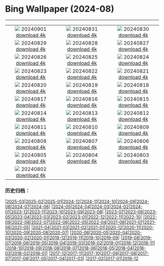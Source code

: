 # Bing Wallpaper (2024-08)
**************
| | | |
| :----: | :----: | :----: |
| ![](https://www.bing.com/th?id=OHR.DjanetAlgeria_FR-CA6148111657_1920x1080.jpg) 20240901 [download 4k](https://www.bing.com/th?id=OHR.DjanetAlgeria_FR-CA6148111657_UHD.jpg) | ![](https://www.bing.com/th?id=OHR.WhaleSharkDay_FR-CA4814145075_1920x1080.jpg) 20240831 [download 4k](https://www.bing.com/th?id=OHR.WhaleSharkDay_FR-CA4814145075_UHD.jpg) | ![](https://www.bing.com/th?id=OHR.CastellfollitSpain_FR-CA4493934035_1920x1080.jpg) 20240830 [download 4k](https://www.bing.com/th?id=OHR.CastellfollitSpain_FR-CA4493934035_UHD.jpg) |
| ![](https://www.bing.com/th?id=OHR.ParalympicsParis_FR-CA9935510604_1920x1080.jpg) 20240829 [download 4k](https://www.bing.com/th?id=OHR.ParalympicsParis_FR-CA9935510604_UHD.jpg) | ![](https://www.bing.com/th?id=OHR.YoungCaiman_FR-CA6707841847_1920x1080.jpg) 20240828 [download 4k](https://www.bing.com/th?id=OHR.YoungCaiman_FR-CA6707841847_UHD.jpg) | ![](https://www.bing.com/th?id=OHR.PalmyraAtoll_FR-CA6386990840_1920x1080.jpg) 20240827 [download 4k](https://www.bing.com/th?id=OHR.PalmyraAtoll_FR-CA6386990840_UHD.jpg) |
| ![](https://www.bing.com/th?id=OHR.SwiftcurrentLake_FR-CA5079501446_1920x1080.jpg) 20240826 [download 4k](https://www.bing.com/th?id=OHR.SwiftcurrentLake_FR-CA5079501446_UHD.jpg) | ![](https://www.bing.com/th?id=OHR.KatahdinWoods_FR-CA5672777513_1920x1080.jpg) 20240825 [download 4k](https://www.bing.com/th?id=OHR.KatahdinWoods_FR-CA5672777513_UHD.jpg) | ![](https://www.bing.com/th?id=OHR.PrasatPhanom_FR-CA7175682898_1920x1080.jpg) 20240824 [download 4k](https://www.bing.com/th?id=OHR.PrasatPhanom_FR-CA7175682898_UHD.jpg) |
| ![](https://www.bing.com/th?id=OHR.OceanCityMD_FR-CA0021472787_1920x1080.jpg) 20240823 [download 4k](https://www.bing.com/th?id=OHR.OceanCityMD_FR-CA0021472787_UHD.jpg) | ![](https://www.bing.com/th?id=OHR.NazcaBooby_FR-CA9861813590_1920x1080.jpg) 20240822 [download 4k](https://www.bing.com/th?id=OHR.NazcaBooby_FR-CA9861813590_UHD.jpg) | ![](https://www.bing.com/th?id=OHR.TetonSunrise_FR-CA9634398524_1920x1080.jpg) 20240821 [download 4k](https://www.bing.com/th?id=OHR.TetonSunrise_FR-CA9634398524_UHD.jpg) |
| ![](https://www.bing.com/th?id=OHR.TwoPuffins_FR-CA3198296112_1920x1080.jpg) 20240820 [download 4k](https://www.bing.com/th?id=OHR.TwoPuffins_FR-CA3198296112_UHD.jpg) | ![](https://www.bing.com/th?id=OHR.HuntingtonBeach_FR-CA9451571426_1920x1080.jpg) 20240819 [download 4k](https://www.bing.com/th?id=OHR.HuntingtonBeach_FR-CA9451571426_UHD.jpg) | ![](https://www.bing.com/th?id=OHR.AlfanzinaLighthouse_FR-CA6758531395_1920x1080.jpg) 20240818 [download 4k](https://www.bing.com/th?id=OHR.AlfanzinaLighthouse_FR-CA6758531395_UHD.jpg) |
| ![](https://www.bing.com/th?id=OHR.CNE2024_FR-CA3077002584_1920x1080.jpg) 20240817 [download 4k](https://www.bing.com/th?id=OHR.CNE2024_FR-CA3077002584_UHD.jpg) | ![](https://www.bing.com/th?id=OHR.HangCave_FR-CA6512887337_1920x1080.jpg) 20240816 [download 4k](https://www.bing.com/th?id=OHR.HangCave_FR-CA6512887337_UHD.jpg) | ![](https://www.bing.com/th?id=OHR.WatarrkaLizard_FR-CA6361686885_1920x1080.jpg) 20240815 [download 4k](https://www.bing.com/th?id=OHR.WatarrkaLizard_FR-CA6361686885_UHD.jpg) |
| ![](https://www.bing.com/th?id=OHR.DugiOtokCroatia_FR-CA6202299977_1920x1080.jpg) 20240814 [download 4k](https://www.bing.com/th?id=OHR.DugiOtokCroatia_FR-CA6202299977_UHD.jpg) | ![](https://www.bing.com/th?id=OHR.ElephantsAmboseli_FR-CA6073879669_1920x1080.jpg) 20240813 [download 4k](https://www.bing.com/th?id=OHR.ElephantsAmboseli_FR-CA6073879669_UHD.jpg) | ![](https://www.bing.com/th?id=OHR.TofinoVancouver_FR-CA4474347930_1920x1080.jpg) 20240812 [download 4k](https://www.bing.com/th?id=OHR.TofinoVancouver_FR-CA4474347930_UHD.jpg) |
| ![](https://www.bing.com/th?id=OHR.JoshuaTreeNP_FR-CA4221882984_1920x1080.jpg) 20240811 [download 4k](https://www.bing.com/th?id=OHR.JoshuaTreeNP_FR-CA4221882984_UHD.jpg) | ![](https://www.bing.com/th?id=OHR.IncaRuinPeru_FR-CA4062483772_1920x1080.jpg) 20240810 [download 4k](https://www.bing.com/th?id=OHR.IncaRuinPeru_FR-CA4062483772_UHD.jpg) | ![](https://www.bing.com/th?id=OHR.SpottedOwlet_FR-CA8471413078_1920x1080.jpg) 20240809 [download 4k](https://www.bing.com/th?id=OHR.SpottedOwlet_FR-CA8471413078_UHD.jpg) |
| ![](https://www.bing.com/th?id=OHR.MichiganLighthouse_FR-CA8319684656_1920x1080.jpg) 20240808 [download 4k](https://www.bing.com/th?id=OHR.MichiganLighthouse_FR-CA8319684656_UHD.jpg) | ![](https://www.bing.com/th?id=OHR.MolokiniHawaii_FR-CA8069183271_1920x1080.jpg) 20240807 [download 4k](https://www.bing.com/th?id=OHR.MolokiniHawaii_FR-CA8069183271_UHD.jpg) | ![](https://www.bing.com/th?id=OHR.HertfordshireLavender_FR-CA7927832263_1920x1080.jpg) 20240806 [download 4k](https://www.bing.com/th?id=OHR.HertfordshireLavender_FR-CA7927832263_UHD.jpg) |
| ![](https://www.bing.com/th?id=OHR.GimignanoTuscany_FR-CA7468650523_1920x1080.jpg) 20240805 [download 4k](https://www.bing.com/th?id=OHR.GimignanoTuscany_FR-CA7468650523_UHD.jpg) | ![](https://www.bing.com/th?id=OHR.WulongKarst_FR-CA7306306659_1920x1080.jpg) 20240804 [download 4k](https://www.bing.com/th?id=OHR.WulongKarst_FR-CA7306306659_UHD.jpg) | ![](https://www.bing.com/th?id=OHR.GeesefamilyBanff_FR-CA7121100228_1920x1080.jpg) 20240803 [download 4k](https://www.bing.com/th?id=OHR.GeesefamilyBanff_FR-CA7121100228_UHD.jpg) |
| ![](https://www.bing.com/th?id=OHR.KaptaiLake_FR-CA6950833575_1920x1080.jpg) 20240802 [download 4k](https://www.bing.com/th?id=OHR.KaptaiLake_FR-CA6950833575_UHD.jpg) |  |  |

### 历史归档：

|[2025-03](/2025-03/2025-03.md)|[2025-02](/2025-02/2025-02.md)|[2025-01](/2025-01/2025-01.md)|[2024-12](/2024-12/2024-12.md)|[2024-11](/2024-11/2024-11.md)|[2024-10](/2024-10/2024-10.md)|[2024-09](/2024-09/2024-09.md)|[2024-08](/2024-08/2024-08.md)|[2024-07](/2024-07/2024-07.md)|[2024-06](/2024-06/2024-06.md)|
|[2024-05](/2024-05/2024-05.md)|[2024-04](/2024-04/2024-04.md)|[2024-03](/2024-03/2024-03.md)|[2024-02](/2024-02/2024-02.md)|[2024-01](/2024-01/2024-01.md)|[2023-12](/2023-12/2023-12.md)|[2023-11](/2023-11/2023-11.md)|[2023-10](/2023-10/2023-10.md)|[2023-09](/2023-09/2023-09.md)|[2023-08](/2023-08/2023-08.md)|
|[2023-07](/2023-07/2023-07.md)|[2023-06](/2023-06/2023-06.md)|[2023-05](/2023-05/2023-05.md)|[2023-04](/2023-04/2023-04.md)|[2023-03](/2023-03/2023-03.md)|[2023-02](/2023-02/2023-02.md)|[2023-01](/2023-01/2023-01.md)|[2022-12](/2022-12/2022-12.md)|[2022-11](/2022-11/2022-11.md)|[2022-10](/2022-10/2022-10.md)|
|[2022-09](/2022-09/2022-09.md)|[2022-08](/2022-08/2022-08.md)|[2022-07](/2022-07/2022-07.md)|[2022-06](/2022-06/2022-06.md)|[2022-05](/2022-05/2022-05.md)|[2022-04](/2022-04/2022-04.md)|[2021-08](/2021-08/2021-08.md)|[2021-07](/2021-07/2021-07.md)|[2021-06](/2021-06/2021-06.md)|[2021-05](/2021-05/2021-05.md)|
|[2021-04](/2021-04/2021-04.md)|[2021-03](/2021-03/2021-03.md)|[2021-02](/2021-02/2021-02.md)|[2021-01](/2021-01/2021-01.md)|[2020-12](/2020-12/2020-12.md)|[2020-11](/2020-11/2020-11.md)|[2020-10](/2020-10/2020-10.md)|[2020-09](/2020-09/2020-09.md)|[2020-08](/2020-08/2020-08.md)|[2020-07](/2020-07/2020-07.md)|
|[2020-06](/2020-06/2020-06.md)|[2020-05](/2020-05/2020-05.md)|[2020-04](/2020-04/2020-04.md)|[2020-03](/2020-03/2020-03.md)|[2020-02](/2020-02/2020-02.md)|[2020-01](/2020-01/2020-01.md)|[2019-12](/2019-12/2019-12.md)|[2019-11](/2019-11/2019-11.md)|[2019-10](/2019-10/2019-10.md)|[2019-09](/2019-09/2019-09.md)|
|[2019-08](/2019-08/2019-08.md)|[2019-07](/2019-07/2019-07.md)|[2019-06](/2019-06/2019-06.md)|[2019-05](/2019-05/2019-05.md)|[2019-04](/2019-04/2019-04.md)|[2019-03](/2019-03/2019-03.md)|[2019-02](/2019-02/2019-02.md)|[2019-01](/2019-01/2019-01.md)|[2018-12](/2018-12/2018-12.md)|[2018-11](/2018-11/2018-11.md)|
|[2018-10](/2018-10/2018-10.md)|[2018-09](/2018-09/2018-09.md)|[2018-08](/2018-08/2018-08.md)|[2018-07](/2018-07/2018-07.md)|[2018-06](/2018-06/2018-06.md)|[2018-05](/2018-05/2018-05.md)|[2018-04](/2018-04/2018-04.md)|[2018-03](/2018-03/2018-03.md)|[2018-02](/2018-02/2018-02.md)|[2018-01](/2018-01/2018-01.md)|
|[2017-12](/2017-12/2017-12.md)|[2017-11](/2017-11/2017-11.md)|[2017-10](/2017-10/2017-10.md)|[2017-09](/2017-09/2017-09.md)|[2017-08](/2017-08/2017-08.md)|[2017-07](/2017-07/2017-07.md)|[2017-06](/2017-06/2017-06.md)|[2017-05](/2017-05/2017-05.md)|[2017-04](/2017-04/2017-04.md)|[2017-03](/2017-03/2017-03.md)|
|[2017-02](/2017-02/2017-02.md)|[2017-01](/2017-01/2017-01.md)|[2016-12](/2016-12/2016-12.md)